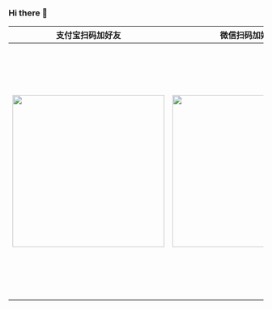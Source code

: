 ### Hi there 👋
| 支付宝扫码加好友   | 微信扫码加好友  |  QQ扫码加好友 |
|---|---|---|
|<img src="https://images.gitee.com/uploads/images/2022/0408/071045_d4e4cff0_381412.jpeg" width="300px" heigth="300px"/>   | <img src="https://images.gitee.com/uploads/images/2022/0408/071102_611afdf6_381412.jpeg" width="300px" height="300px"/>  | <img src="https://images.gitee.com/uploads/images/2022/0408/072019_bbe2bc43_381412.jpeg" width="300px" height="500px"/>  |

<!--
**leorian/leorian** is a ✨ _special_ ✨ repository because its `README.md` (this file) appears on your GitHub profile.

Here are some ideas to get you started:

- 🔭 I’m currently working on ...
- 🌱 I’m currently learning ...
- 👯 I’m looking to collaborate on ...
- 🤔 I’m looking for help with ...
- 💬 Ask me about ...
- 📫 How to reach me: ...
- 😄 Pronouns: ...
- ⚡ Fun fact: ...
-->
